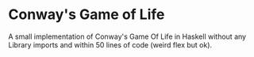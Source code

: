 # Conway's Game of Life
A small implementation of Conway's Game Of Life in Haskell without any Library imports and within 50 lines of code (weird flex but ok).
